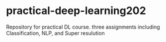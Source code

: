 # practical-deep-learning202
Repository for practical DL course. 
three assignments including Classification, NLP, and Super resulution
